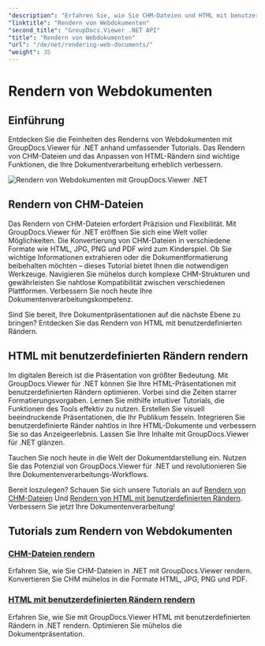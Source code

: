 ```yaml
---
"description": "Erfahren Sie, wie Sie CHM-Dateien und HTML mit benutzerdefinierten Rändern in .NET mit GroupDocs.Viewer rendern. Konvertieren Sie CHM nahtlos in die Formate HTML, JPG, PNG und PDF."
"linktitle": "Rendern von Webdokumenten"
"second_title": "GroupDocs.Viewer .NET API"
"title": "Rendern von Webdokumenten"
"url": "/de/net/rendering-web-documents/"
"weight": 35
---
```


# Rendern von Webdokumenten

## Einführung

Entdecken Sie die Feinheiten des Renderns von Webdokumenten mit GroupDocs.Viewer für .NET anhand umfassender Tutorials. Das Rendern von CHM-Dateien und das Anpassen von HTML-Rändern sind wichtige Funktionen, die Ihre Dokumentverarbeitung erheblich verbessern.

![Rendern von Webdokumenten mit GroupDocs.Viewer .NET](/viewer/rendering-web-documents/image.png)

## Rendern von CHM-Dateien

Das Rendern von CHM-Dateien erfordert Präzision und Flexibilität. Mit GroupDocs.Viewer für .NET eröffnen Sie sich eine Welt voller Möglichkeiten. Die Konvertierung von CHM-Dateien in verschiedene Formate wie HTML, JPG, PNG und PDF wird zum Kinderspiel. Ob Sie wichtige Informationen extrahieren oder die Dokumentformatierung beibehalten möchten – dieses Tutorial bietet Ihnen die notwendigen Werkzeuge. Navigieren Sie mühelos durch komplexe CHM-Strukturen und gewährleisten Sie nahtlose Kompatibilität zwischen verschiedenen Plattformen. Verbessern Sie noch heute Ihre Dokumentenverarbeitungskompetenz.

Sind Sie bereit, Ihre Dokumentpräsentationen auf die nächste Ebene zu bringen? Entdecken Sie das Rendern von HTML mit benutzerdefinierten Rändern.

## HTML mit benutzerdefinierten Rändern rendern

Im digitalen Bereich ist die Präsentation von größter Bedeutung. Mit GroupDocs.Viewer für .NET können Sie Ihre HTML-Präsentationen mit benutzerdefinierten Rändern optimieren. Vorbei sind die Zeiten starrer Formatierungsvorgaben. Lernen Sie mithilfe intuitiver Tutorials, die Funktionen des Tools effektiv zu nutzen. Erstellen Sie visuell beeindruckende Präsentationen, die Ihr Publikum fesseln. Integrieren Sie benutzerdefinierte Ränder nahtlos in Ihre HTML-Dokumente und verbessern Sie so das Anzeigeerlebnis. Lassen Sie Ihre Inhalte mit GroupDocs.Viewer für .NET glänzen.

Tauchen Sie noch heute in die Welt der Dokumentdarstellung ein. Nutzen Sie das Potenzial von GroupDocs.Viewer für .NET und revolutionieren Sie Ihre Dokumentenverarbeitungs-Workflows.

Bereit loszulegen? Schauen Sie sich unsere Tutorials an auf [Rendern von CHM-Dateien](./render-chm/) Und [Rendern von HTML mit benutzerdefinierten Rändern](./render-html-margins/). Verbessern Sie jetzt Ihre Dokumentenverarbeitung!
## Tutorials zum Rendern von Webdokumenten
### [CHM-Dateien rendern](./render-chm/)
Erfahren Sie, wie Sie CHM-Dateien in .NET mit GroupDocs.Viewer rendern. Konvertieren Sie CHM mühelos in die Formate HTML, JPG, PNG und PDF.
### [HTML mit benutzerdefinierten Rändern rendern](./render-html-margins/)
Erfahren Sie, wie Sie mit GroupDocs.Viewer HTML mit benutzerdefinierten Rändern in .NET rendern. Optimieren Sie mühelos die Dokumentpräsentation.